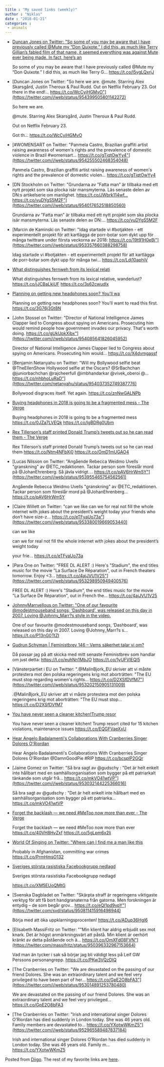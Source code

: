 ```yaml
---
title : "My saved links (weekly)"
author : "Niklas"
date : "2018-01-21"
categories : 
 - animals
---
```


- [Duncan Jones on Twitter: "So some of you may be aware that I have previously called @Mute my “Don Quixote.” I did this, as much like Terry Gillian’s fabled film of that name, it seemed everything was against Mute ever being made. In fact, here’s an](https://twitter.com/i/web/status/954398842606075905)
    
    So some of you may be aware that I have previously called @Mute my “Don Quixote.” I did this, as much like Terry G… https://t.co/l5ygLQxrjJ
    
- [Duncan Jones on Twitter: "So here we are. @mute. Starring Alex Skarsgård, Justin Theroux & Paul Rudd. Out on Netflix February 23. Got there in the end!… https://t.co/WcCyiHGMvO"](https://twitter.com/i/web/status/954399505801142272)
    
    So here we are.
    
    @mute. Starring Alex Skarsgård, Justin Theroux & Paul Rudd.
    
    Out on Netflix February 23.
    
    Got th… https://t.co/WcCyiHGMvO
    
- [#WOMENSART on Twitter: "Panmela Castro, Brazilian graffiti artist raising awareness of women's rights and the prevalence of domestic violence in Brazil #womensart… https://t.co/gTiqtOwYy4"](https://twitter.com/i/web/status/954255502468354048)
    
    Panmela Castro, Brazilian graffiti artist raising awareness of women's rights and the prevalence of domestic violen… https://t.co/gTiqtOwYy4
    
- [DN Stockholm on Twitter: "Grundarna av ”Fatta man” är tillbaka med ett nytt projekt som ska plocka isär mansmyterna. Läs senaste delen av DN:s artikelserie om manlighet. https://t.co/JWbrk114wf… https://t.co/vuDYgS5M2F"](https://twitter.com/i/web/status/954017652518850560)
    
    Grundarna av ”Fatta man” är tillbaka med ett nytt projekt som ska plocka isär mansmyterna. Läs senaste delen av DN:… https://t.co/vuDYgS5M2F
    
- [Marcin de Kaminski on Twitter: "Idag startade vi #botjakten - ett experimentellt projekt för att kartlägga de porr-botar som dykt upp för många twittrare under första veckorna av 2018: https://t.co/19t91H0eBj"](https://twitter.com/i/web/status/953357660388298758)
    
    Idag startade vi #botjakten - ett experimentellt projekt för att kartlägga de porr-botar som dykt upp för många twi… https://t.co/Ldj10aphjV
    
    
- [What distinguishes fernweh from its lexical relati](https://t.co/jJCBaLkiUF)
    
    What distinguishes fernweh from its lexical relative, wanderlust? https://t.co/jJCBaLkiUF https://t.co/3s62cwudlx
    
- [Planning on getting new headphones soon? You'll wa](https://www.theverge.com/2018/1/18/16903516/headphones-wireless-analog-jack-future-ces-2018)
    
    Planning on getting new headphones soon? You'll want to read this first. https://t.co/3G76j3Gt8N
    
- [John Stossel on Twitter: "Director of National Intelligence James Clapper lied to Congress about spying on Americans. Prosecuting him would remind people how government invades our privacy. That's worth doing. https://t.co/gUkUpkXibx"](https://twitter.com/i/web/status/954085641826045952)
    
    Director of National Intelligence James Clapper lied to Congress about spying on Americans. Prosecuting him would… https://t.co/X4dvmgassf
    
- [Benjamin Netanyahu on Twitter: "Will my Bollywood selfie beat @TheEllenShow Hollywood selfie at the Oscars? @SrBachchan @juniorbachchan @rajcheerfull @imbhandarkar @vivek\_oberoi @… https://t.co/nhbhoLuRaD"](https://twitter.com/netanyahu/status/954037352749387776)
    
    Bollywood disgraces itself. Yet again. https://t.co/znNwGALNPb
    
- [Buying headphones in 2018 is going to be a fragmented mess - The Verge](https://www.theverge.com/2018/1/18/16903516/headphones-wireless-analog-jack-future-ces-2018?utm_campaign=theverge&utm_content=chorus&utm_medium=social&utm_source=twitter)
    
    Buying headphones in 2018 is going to be a fragmented mess https://t.co/0JZa7LVEQk https://t.co/lgBDRg0Ubm
    
- [Rex Tillerson’s staff printed Donald Trump’s tweets out so he can read them - The Verge](https://www.theverge.com/tldr/2018/1/18/16905010/rex-tillerson-donald-trump-tweets-policy?utm_campaign=theverge&utm_content=chorus&utm_medium=social&utm_source=twitter)
    
    Rex Tillerson’s staff printed Donald Trump’s tweets out so he can read them https://t.co/Ntm4NFbXj0 https://t.co/OmD1mUGAO4
    
- [Lucas Nilsson on Twitter: "Angående Rebecca Weidmo Uvells "granskning" av @ETC\_redaktionen. Tackar person som föreslår mord på @JohanEhrenberg. Så jävla vidrigt.… https://t.co/pAV6HrWm5Y"](https://twitter.com/i/web/status/953955465754562561)
    
    Angående Rebecca Weidmo Uvells "granskning" av @ETC\_redaktionen. Tackar person som föreslår mord på @JohanEhrenberg… https://t.co/pAV6HrWm5Y
    
- [Claire Willett on Twitter: "can we like can we for real not fill the whole internet with jokes about the president’s weight today your friends who don’t have size-z… https://t.co/eTFyaUo73a"](https://twitter.com/i/web/status/953380019669053440)
    
    can we like
    
    can we for real not fill the whole internet with jokes about the president’s weight today
    
    your frie… https://t.co/eTFyaUo73a
    
- [Para One on Twitter: "FREE DL ALERT :) Here's "Stadium", the end titles music for the movie "La Surface De Réparation", out in French theaters tomorrow. Enjoy <3… https://t.co/4ajJVU1V25"](https://twitter.com/i/web/status/953298950949400576)
    
    FREE DL ALERT :) Here's "Stadium", the end titles music for the movie "La Surface De Réparation", out in French the… https://t.co/4ajJVU1V25
    
- [JohnnyMarrvellous on Twitter: "One of our favourite @modestmouseband songs, ‘Dashboard’, was released on this day in 2007. Loving @Johnny\_Marr?s style in the video.](https://twitter.com/i/web/status/953209900976439296)
    
    One of our favourite @modestmouseband songs, ‘Dashboard’, was released on this day in 2007. Loving @Johnny\_Marr?s s… https://t.co/P13nG0TtZI
    
- [Gudrun Schyman | Feministbrev 146 – Vems säkerhet talar vi om?](http://schyman.se/2018/01/15/feministbrev-146-vems-sakerhet-talar-vi-om/)
    
    Då passar jag på att skicka med mitt senaste Feministbrev som handlar om just detta: https://t.co/euhNn1MbJO https://t.co/1yUFVIEQI5
    
- [Vänsterpartiet i EU on Twitter: ".@MalinBjork\_EU skriver att vi måste protestera mot den polska regeringens krig mot aborträtten: "The EU must stop regarding women's rights… https://t.co/D2XSfDVfM7"](https://twitter.com/i/web/status/953202150905131009)
    
    .@MalinBjork\_EU skriver att vi måste protestera mot den polska regeringens krig mot aborträtten: "The EU must stop… https://t.co/D2XSfDVfM7
    
- [You have never seen a cleaner kitchen!Trump resor](http://www.nydailynews.com/news/national/mar-a-lago-cited-15-kitchen-violations-maintenance-problems-article-1.3758786?cid=bitly)
    
    You have never seen a cleaner kitchen! Trump resort cited for 15 kitchen violations, maintenance issues https://t.co/EQGFVaeXxU
    
- [Hear Angelo Badalamenti's Collaborations With Cranberries Singer Dolores O'Riordan](http://welcometotwinpeaks.com/music/angelo-badalamenti-dolores-oriordan/)
    
    Hear Angelo Badalamenti's Collaborations With Cranberries Singer Dolores O'Riordan @DamnGoodPie #RIP https://t.co/bcsplP2GQr
    
    
- [Jaime Gomez on Twitter: "Så bra sagt av @gudschy : "Det är helt enkelt inte hållbart med en samhällsorganisation som bygger på ett patriarkalt tänkande som utgår frå… https://t.co/mkVO41wtVP"](https://twitter.com/i/web/status/953032144225366016)
    
    Så bra sagt av @gudschy : "Det är helt enkelt inte hållbart med en samhällsorganisation som bygger på ett patriarka… https://t.co/mkVO41wtVP
    
- [Forget the backlash — we need #MeToo now more than ever - The Verge](https://www.theverge.com/2018/1/15/16893734/metoo-movement-backlash?utm_campaign=theverge&utm_content=chorus&utm_medium=social&utm_source=twitter)
    
    Forget the backlash — we need #MeToo now more than ever https://t.co/40VH8HvZxf https://t.co/5gLpm6x2Ii
    
    
- [World Of Singing on Twitter: "Where can I find me a man like this](https://twitter.com/WorldOfSinging/status/764500964220899328)
    
    Probably in Afghanistan, committing war crimes https://t.co/PrmHmsO132
    
- [Sveriges största rasistiska Facebookgrupp nedlagd](http://expo.se/2018/sveriges-storsta-rasistiska-facebookgrupp-nedlagd_7520.html)
    
    Sveriges största rasistiska Facebookgrupp nedlagd
    
    https://t.co/XM5EUoQMtG
    
- [Svenska Dagbladet on Twitter: "Skärpta straff är regeringens viktigaste verktyg för att få bort handgranaterna från gatorna. Men forskningen är entydig – de som begår grov… https://t.co/eQI1pd9vpY"](https://twitter.com/svd/status/950811415916498944)
    
    Börja med att öka uppklarningsprocenten! https://t.co/ADup36Hgl6
    
- [Elisabeth MassiFritz on Twitter: ""Min klient har aldrig erbjudit sex mot knark. Det är högst anmärkningsvärt att påstå. Min klient är oerhört kränkt av detta påstående och ä… https://t.co/OmXFd08FVN"](https://twitter.com/massifritz/status/950396332967153664)
    
    Vad man än tycker i sak så börjar jag bli väldigt less på Leif GW Perssons personangrepp. https://t.co/PKw3VQzDlQ
    
- [The Cranberries on Twitter: "We are devastated on the passing of our friend Dolores. She was an extraordinary talent and we feel very privileged to have been part of her… https://t.co/GpE2O8bFA3"](https://twitter.com/i/web/status/953014891253780480)
    
    We are devastated on the passing of our friend Dolores. She was an extraordinary talent and we feel very privileged… https://t.co/GpE2O8bFA3
    
- [The Cranberries on Twitter: "Irish and international singer Dolores O’Riordan has died suddenly in London today. She was 46 years old. Family members are devastated to… https://t.co/YXotwWKmZ5"](https://twitter.com/i/web/status/952965589487837184)
    
    Irish and international singer Dolores O’Riordan has died suddenly in London today. She was 46 years old. Family m… https://t.co/YXotwWKmZ5
    

Posted from [Diigo](https://www.diigo.com). The rest of my favorite links are [here](https://www.diigo.com/user/npivic).
